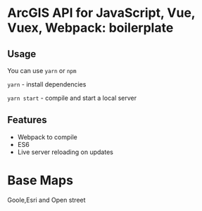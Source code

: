 # ArcGIS API for JavaScript, Vue, Vuex, Webpack: boilerplate

## Usage

You can use `yarn` or `npm`

`yarn` - install dependencies

`yarn start` - compile and start a local server

## Features

- Webpack to compile
- ES6
- Live server reloading on updates

# Base Maps
Goole,Esri and Open street
